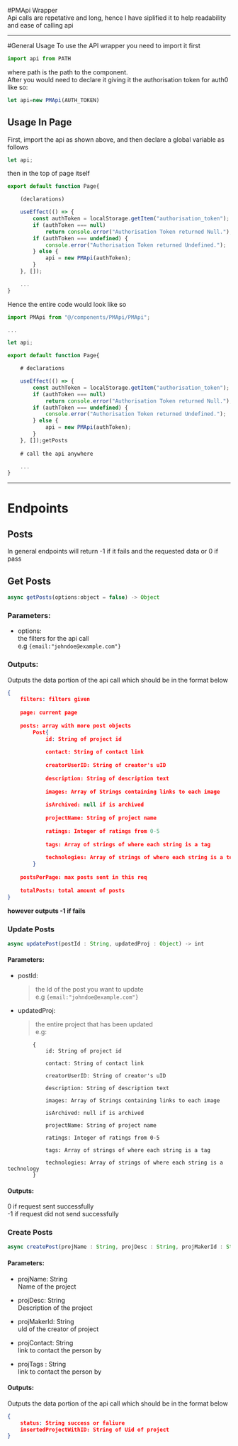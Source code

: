 #PMApi Wrapper  
Api calls are repetative and long, hence I have siplified it to help readability and ease of calling api  

---

#General Usage
To use the API wrapper you need to import it first  
  

```javascript
import api from PATH
```
where path is the path to the component.  
After you would need to declare it giving it the authorisation token for auth0  
like so:
```javascript
let api=new PMApi(AUTH_TOKEN)
```
## Usage In Page
First, import the api as shown above, and then declare a global variable as follows

```jsx
let api;
```

then in the top of page itself  
```jsx
export default function Page{

    (declarations)

    useEffect(() => {
        const authToken = localStorage.getItem("authorisation_token");
        if (authToken === null)
            return console.error("Authorisation Token returned Null.");
        if (authToken === undefined) {
            console.error("Authorisation Token returned Undefined.");
        } else {
            api = new PMApi(authToken);
        }
    }, []);

    ...
}
```
Hence the entire code would look like so
```jsx
import PMApi from "@/components/PMApi/PMApi";

...

let api;

export default function Page{

    # declarations

    useEffect(() => {
        const authToken = localStorage.getItem("authorisation_token");
        if (authToken === null)
            return console.error("Authorisation Token returned Null.");
        if (authToken === undefined) {
            console.error("Authorisation Token returned Undefined.");
        } else {
            api = new PMApi(authToken);
        }
    }, []);getPosts
    
    # call the api anywhere

    ...
}
```
***
# Endpoints

## Posts
In general endpoints will return -1 if it fails and the requested data or 0 if pass
## Get Posts
```jsx
async getPosts(options:object = false) -> Object
```  

### Parameters:  

- options:  
  the filters for the api call  
  e.g `{email:"johndoe@example.com"}`  

### Outputs:  
Outputs the data portion of the api call which should be in the format below
```json
{
    filters: filters given
    ​
    page: current page
    ​
    posts: array with more post objects
        Post{
            id: String of project id
​​​
            contact: String of contact link
            ​​​
            creatorUserID: String of creator's uID
            ​​​
            description: String of description text
            ​​​
            images: Array of Strings containing links to each image
            ​​​
            isArchived: null if is archived
            ​​​
            projectName: String of project name
            ​​​
            ratings: Integer of ratings from 0-5
            ​​​
            tags: Array of strings of where each string is a tag
            ​​​
            technologies: Array of strings of where each string is a technology
        }
    ​
    postsPerPage: max posts sent in this req
    ​
    totalPosts: total amount of posts
}
```
**however outputs -1 if fails**





### Update Posts
```jsx
async updatePost(postId : String, updatedProj : Object) -> int
```

#### Parameters:  

- postId:  
  >the Id of the post you want to update  
  e.g `{email:"johndoe@example.com"}` 

- updatedProj:  
  >the entire project that has been updated  
  >e.g:
```
        {
            id: String of project id
​​​
            contact: String of contact link
            ​​​
            creatorUserID: String of creator's uID
            ​​​
            description: String of description text
            ​​​
            images: Array of Strings containing links to each image
            ​​​
            isArchived: null if is archived
            ​​​
            projectName: String of project name
            ​​​
            ratings: Integer of ratings from 0-5
            ​​​
            tags: Array of strings of where each string is a tag
            ​​​
            technologies: Array of strings of where each string is a technology
        }
```

#### Outputs:  
0   if request sent successfully  
-1  if request did not send successfully




### Create Posts
```jsx
async createPost(projName : String, projDesc : String, projMakerId : String, projContact : String, projTags : <Array> String, projTech : <Array>String, projImg : <Array>String) -> Object
```

#### Parameters:  

- projName: String  
  Name of the project  

- projDesc: String  
  Description of the project  

- projMakerId: String  
  uId of the creator of project  

- projContact: String  
  link to contact the person by

- projTags : <Array> String  
  link to contact the person by
    
    

#### Outputs:  
Outputs the data portion of the api call which should be in the format below
```json
{
    status: String success or faliure
    insertedProjectWithID: String of Uid of project
}
```


